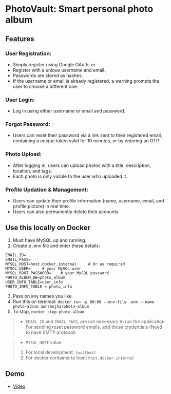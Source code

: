 # PhotoVault: Smart personal photo album

## Features

### User Registration:
* Simply register using Google OAuth, or
* Register with a unique username and email.
* Passwords are stored as hashes.
* If the username or email is already registered, a warning prompts the user to choose a different one.

### User Login:
* Log in using either username or email and password.

### Forgot Password:
* Users can reset their password via a link sent to their registered email, containing a unique token valid for 10 minutes, or by entering an OTP.

### Photo Upload:
* After logging in, users can upload photos with a title, description, location, and tags.
* Each photo is only visible to the user who uploaded it.

### Profile Updation & Management:
* Users can update their profile information (name, username, email, and profile picture) in real time.
* Users can also permanently delete their accounts.

## Use this locally on Docker
1. Must have MySQL up and running.
2. Create a .env file and enter these details:
```env
EMAIL_ID=
EMAIL_PASS=
MYSQL_HOST=host.docker.internal     # Or as required
MYSQL_USER=     # your MySQL user
MYSQL_ROOT_PASSWORD=    # your MySQL password
PHOTO_ALBUM_DB=photo_album
USER_INFO_TABLE=user_info
PHOTO_INFO_TABLE = photo_info
```
3. Pass on any names you like.
4. Run this on terminal: `docker run -p 80:80 --env-file .env --name photo-album aanshojha/photo-album`
5. To stop, `docker stop photo-album`
> * `EMAIL_ID` and `EMAIL_PASS`, are not necessary to run the application. For sending reset password emails, add those credentials (Need to have SMTP protocol)

> * `MYSQL_HOST` value
> 1. For local development: `localhost`
> 2. For docker container to host: `host.docker.internal`

## Demo

* [Video](https://github.com/user-attachments/assets/ab39a6da-3480-4e61-9f8a-9a2a70b897bd)
